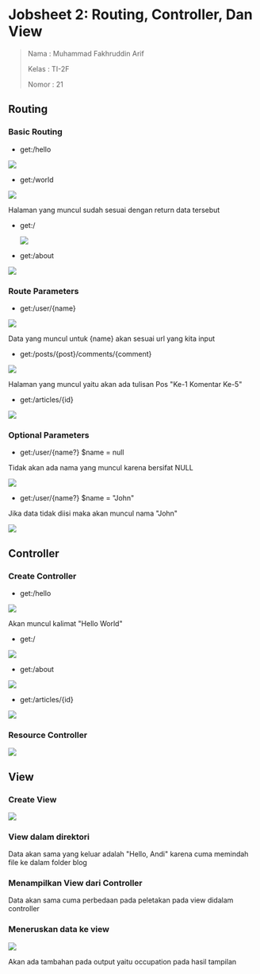# Jobsheet 2: Routing, Controller, Dan View
> Nama  : Muhammad Fakhruddin Arif
> 
> Kelas : TI-2F
> 
> Nomor : 21

## Routing
### Basic Routing
- get:/hello

<img src="public/screenshoot/pratikum1_hello.png">

- get:/world

<img src="public/screenshoot/pratikum1_world.png">

Halaman yang muncul sudah sesuai dengan return data tersebut

- get:/

  <img src="public/screenshoot/pratikum1_welcome.png">

- get:/about

<img src="public/screenshoot/pratikum1_about.png">

### Route Parameters
- get:/user/{name}

<img src="public/screenshoot/route_parameter_name.png">

Data yang muncul untuk {name} akan sesuai url yang kita input

- get:/posts/{post}/comments/{comment}

<img src="public/screenshoot/route_parameter_postcomment.png">

Halaman yang muncul yaitu akan ada tulisan Pos "Ke-1 Komentar Ke-5"

- get:/articles/{id}

<img src="public/screenshoot/route_parameter_article.png">

### Optional Parameters
- get:/user/{name?} $name = null

Tidak akan ada nama yang muncul karena bersifat NULL

<img src="public/screenshoot/route_optional_null.png">

- get:/user/{name?} $name = "John"

Jika data tidak diisi maka akan muncul nama "John"

<img src="public/screenshoot/route_optional_john.png">

## Controller
### Create Controller
- get:/hello

<img src="public/screenshoot/controller_hello.png">

Akan muncul kalimat "Hello World"

- get:/

<img src="public/screenshoot/page_index.png">

- get:/about

<img src="public/screenshoot/page_about.png">

- get:/articles/{id}

<img src="public/screenshoot/page_articles.png">

### Resource Controller

<img src="public/screenshoot/list_route.png">

## View
### Create View

<img src="public/screenshoot/view_greeting.png">

### View dalam direktori
Data akan sama yang keluar adalah "Hello, Andi" karena cuma memindah file ke dalam folder blog

### Menampilkan View dari Controller
Data akan sama cuma perbedaan pada peletakan pada view didalam controller

### Meneruskan data ke view

<img src="public/screenshoot/dataToView.png">

Akan ada tambahan pada output yaitu occupation  pada hasil tampilan
